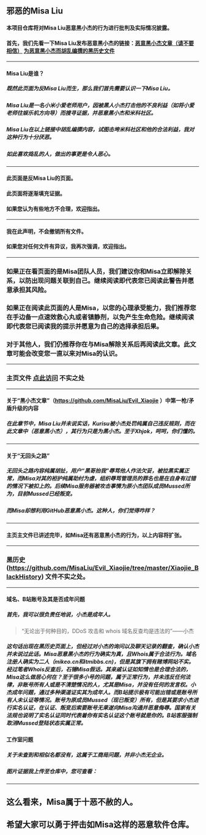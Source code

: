 ## 邪恶的Misa Liu
#### 本项目仓库将对Misa Liu恶意黑小杰的行为进行批判及实际情况披露。
#### 首先，我们先看一下Misa Liu发布恶意黑小杰的链接：[恶意黑小杰文章（请不要相信）](https://github.com/MisaLiu/Evil_Xiaojie)  [为恶意黑小杰而胡乱编撰的黑历史文件](https://github.com/MisaLiu/Evil_Xiaojie/tree/master/Xiaojie_BlackHistory)
***
#### Misa Liu是谁？
##### 既然此页面为反Misa Liu而生，那么我们首先需要认识一下Misa Liu。
##### Misa Liu是一名小米小爱老师用户，因被黑人小杰打击他的不良利益（如将小爱老师往娱乐机方向导）而搜寻证据，并恶意黑小杰和米科社区。
##### Misa Liu在以上链接中胡乱编撰内容，试图击垮米科社区和他的合法利益，我对这种行为十分厌恶。
##### 如此喜欢捣乱的人，做出的事更是令人恶心。
***
#### 此页面是反Misa Liu的页面。
#### 此页面将逐渐填充证据。
#### 如果您认为有些地方不合理，欢迎指出。
***
#### 我在此声明，不会撤销所有文件。
#### 如果您对任何文件有异议，我再次强调，欢迎指出。
***
### 如果正在看页面的是Misa团队人员，我们建议你和Misa立即解除关系，以防出现问题关联到自己。继续阅读即代表您已阅读此警告并愿意承担其风险。
### 如果正在阅读此页面的人是Misa，以您的心理承受能力，我们推荐您在手边备一点速效救心丸或者镇静剂，以免产生生命危险。继续阅读即代表您已阅读我的提示并愿意为自己的选择承担后果。
### 对于其他人，我们仍推荐你在与Misa解除关系后再阅读此文章。此文章可能会改变您一直以来对Misa的认识。
***
### 主页文件 [点此访问](https://github.com/MisaLiu/Evil_Xiaojie) 不实之处
***
#### 关于“黑小杰文章”（https://github.com/MisaLiu/Evil_Xiaojie ）中第一枪/矛盾升级的内容
##### 在此章节中，Misa Liu并未说实话，Kurisu被小杰处罚纯属自己违反规则，而在此文章中（恶意黑小杰），其行为只是为黑小杰。至于Xhjok，呵呵，你们懂的。
***
#### 关于“无回头之路”
##### 无回头之路内容纯属胡扯，用户“黑哥抬我”辱骂他人作法欠妥，被拉黑实属正常，而Misa对其的袒护纯属助纣为虐，组织辱骂管理员的罪名也是在自身有过错的情况下被扣上的。后续Misa服务器被攻击事情为原小杰团队成员Mussed所为，目前Mussed已经叛变。
##### 而Misa却想利用GitHub恶意黑小杰。这种人，你们觉得咋样？
***
#### 主页主文件已讲述完毕，如Misa还有恶意黑小杰的行为，以上内容将扩张。
***
### 黑历史 (https://github.com/MisaLiu/Evil_Xiaojie/tree/master/Xiaojie_BlackHistory) 文件不实之处。
***
#### 域名、B站账号及其是否成年问题
##### 首先，我可以很负责任地说，小杰是成年人。
> “无论出于何种目的，DDoS 攻击和 whois 域名反查均是违法的”——小杰
##### 这句话出现在黑历史页面上，但经过对小杰的询问以及聊天记录的翻查，确认小杰并未说过此话。Misa恶意黑小杰的行为确实为真，且Whois属于合法行为。域名注册人确实为二人（mikeo.cn和itmibbs.cn)，但是其旗下拥有赌博网站不实。经过笔者Whois反查后，石锤Misa假话。其亲戚认证如知情也是合理合法的，Misa这么做居心何在？至于很多小号的问题，属于正常行为，并未违反任何法律，非账号所有人或是不清楚情况的人，尤其是Misa，并没有任何的发言权。小杰成年问题，通过多种渠道证实其为成年人。而B站提示极有可能出错或是账号所有人未认证等情况。账号为原成员Mussed（现已叛变）所有，但是其要求小杰进行实名认证，在认证、叛变后索要账号无果遂向Misa沟通并恶意侮辱。国家有关法规也说明了实名认证同时代表着你有实名认证这个账号就是你的。B站客服强制取消Mussed登陆状态实属正常。
#### 工作室问题
##### 关于未查到和相似名都没有，这属于工商局问题，并非小杰无企业。
##### 图片证据我上传至仓库中，您可查看：
***
## 这么看来，Misa属于十恶不赦的人。
## 希望大家可以勇于抨击如Misa这样的恶意软件仓库。
